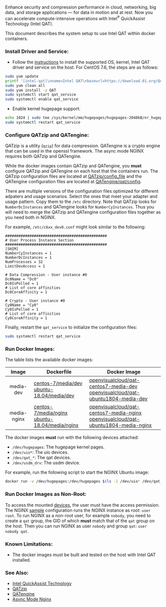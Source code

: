 
Enhance security and compression performance in cloud, networking, big data, and storage applications — for data in motion and at rest. Now you can accelerate compute-intensive operations with Intel<sup>&reg;</sup> QuickAssist Technology (Intel QAT).   

This document describes the system setup to use Intel QAT within docker containers.

### Install Driver and Service:

- Follow the [instructions](https://01.org/sites/default/files/downloads//336212-006qatsw-gettingstarted.pdf) to install the supported OS, kernel, Intel QAT driver and service on the host. For CentOS 7.6, the steps are as follows:   

```bash
sudo yum update
printf '[intel-qat]\nname=Intel QAT\nbaseurl=https://download.01.org/QAT/repo\ngpgcheck=0\n' | sudo tee /etc/yum.repos.d/intel-qat.repo
sudo yum clean all
sudo yum install -y QAT
sudo systemctl start qat_service
sudo systemctl enable qat_service
```

- Enable kernel hugepage support:  

```bash
echo 1024 | sudo tee /sys/kernel/mm/hugepages/hugepages-2048kB/nr_hugepages
sudo systemctl restart qat_service
```

### Configure QATzip and QATengine:

QATzip is a utility (`qzip`) for data compression. QATengine is a crypto engine that can be used in the openssl framework. The async mode NGINX requires both QATzip and QATengine.   

While the docker images contain QATzip and QATengine, you **must** configure QATzip and QATengine on each host that the containers run. The QATzip configuration files are located at [QATzip/config_file](https://github.com/intel/QATzip/tree/master/config_file) and the QATengine configuration files are located at [QATengine/qat/config](https://github.com/intel/QAT_Engine/tree/master/qat/config). 

There are multiple versions of the configuration files optimized for different adpaters and usage scenarios. Select the ones that meet your adapter and usage pattern. Copy them to the `/etc` directory. Note that QATzip looks for `NumberDcInstances` and QATengine looks for `NumberCyInstances`. Thus you will need to merge the QATzip and QATengine configuration files together as you need both in NGINX.    

For example, `/etc/c6xx_dev0.conf` might look similar to the following:  

```
##############################################
# User Process Instance Section
##############################################
[SHIM]
NumberCyInstances = 1
NumberDcInstances = 1
NumProcesses = 32
LimitDevAccess = 1

# Data Compression - User instance #0
Dc0Name = "Dc0"
Dc0IsPolled = 1
# List of core affinities
Dc0CoreAffinity = 1

# Crypto - User instance #0
Cy0Name = "Cy0"
Cy0IsPolled = 1
# List of core affinities
Cy0CoreAffinity = 1
```

Finally, restart the `qat_service` to initialize the configuration files:   

```bash
sudo systemctl restart qat_service
```

### Run Docker Images: 

The table lists the available docker images:   

|Image|Dockerfile|Docker Image|
|:-:|---|---|
|media-dev|[centos-7/media/dev](centos-7/media/dev)<br>[ubuntu-18.04/media/dev](ubuntu-18.04/media/dev)|[openvisualcloud/qat-centos7-media-dev](https://hub.docker.com/r/openvisualcloud/qat-centos7-media-dev)<br>[openvisualcloud/qat-ubuntu1804-media-dev](https://hub.docker.com/r/openvisualcloud/qat-ubuntu1804-media-dev)|
|media-nginx|[centos-7/media/nginx](centos-7/media/nginx)<br>[ubuntu-18.04/media/nginx](ubuntu-18.04/media/nginx)|[openvisualcloud/qat-centos7-media-nginx](https://hub.docker.com/r/openvisualcloud/qat-centos7-media-nginx)<br>[openvisualcloud/qat-ubuntu1804-media-nginx](https://hub.docker.com/r/openvisualcloud/qat-ubuntu1804-media-nginx)|

The docker images **must** run with the following devices attached:  
- `/dev/hugepages`: The hugepage kernel pages.  
- `/dev/uio*`: The uio devices.  
- `/dev/qat_*`: The qat devices.  
- `/dev/usdm_drv`: The usdm device.  

For example, run the following script to start the NGINX Ubuntu image:   

```bash
docker run -v /dev/hugepages:/dev/hugepages $(ls -1 /dev/uio* /dev/qat_* /dev/usdm_drv | sed 's/\(.*\)/--device=\1:\1/') -it openvisualcloud/qat-ubuntu1804-media-nginx
```

### Run Docker Images as Non-Root:

To access the mounted [devices](#run-docker-images), the user must have the access permission. The NGINX [sample](ubuntu-18.04/media/nginx/nginx.conf) configuration runs the NGINX instance as root: `user root`. To run NGINX as a non-root user, for example `nobody`, you need to create a `qat` group, the GID of which **must** match that of the `qat` group on the host. Then you can run NGINX as user `nobody` and group `qat`: `user nobody qat`.   

### Known Limitations:   

- The docker images must be built and tested on the host with Intel QAT installed.  

### See Also:

- [Intel QuickAssist Technology](https://01.org/intel-quickassist-technology)   
- [QATzip](https://github.com/intel/QATzip)   
- [QATengine](https://github.com/intel/QAT_Engine)   
- [Async Mode Nginx](https://github.com/intel/asynch_mode_nginx)  


